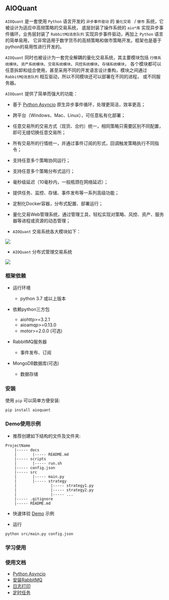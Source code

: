 
## AIOQuant

`AIOQuant` 是一套使用 `Python` 语言开发的 `异步事件驱动` 的 `量化交易 ` / `做市` 系统，它被设计为适应中高频策略的交易系统，
底层封装了操作系统的 `aio*库` 实现异步事件循环，业务层封装了 `RabbitMQ消息队列` 实现异步事件驱动，再加上 `Python` 语言的简单易用，
它非常适用于数字货币的高频策略和做市策略开发。框架也是基于python的易用性进行开发的。

`AIOQuant` 同时也被设计为一套完全解耦的量化交易系统，其主要模块包括 `行情系统模块`、`资产系统模块`、`交易系统模块`、`风控系统模块`、`存储系统模块`，
各个模块都可以任意拆卸和组合使用，甚至采用不同的开发语言设计重构，模块之间通过 `RabbitMQ消息队列` 相互驱动，所以不同模块还可以部署在不同的进程，
或不同服务器。

`AIOQuant` 提供了简单而强大的功能：
- 基于 [Python Asyncio](https://docs.python.org/3/library/asyncio.html) 原生异步事件循环，处理更简洁，效率更高；
- 跨平台（Windows、Mac、Linux），可任意私有化部署；
- 任意交易所的交易方式（现货、合约）统一，相同策略只需要区别不同配置，即可无缝切换任意交易所；
- 所有交易所的行情统一，并通过事件订阅的形式，回调触发策略执行不同指令；
- 支持任意多个策略协同运行；
- 支持任意多个策略分布式运行；
- 毫秒级延迟（10毫秒内，一般瓶颈在网络延迟）；
- 提供任务、监控、存储、事件发布等一系列高级功能；
- 定制化Docker容器，分布式配置、部署运行；
- 量化交易Web管理系统，通过管理工具，轻松实现对策略、风控、资产、服务器等进程或资源的动态管理；

- `AIOQuant` 交易系统各大模块如下：
<p>
  <img src ="https://open-space.ifclover.com/aioq_framework2.png" align="middle"/>
</p>

- `AIOQuant` 分布式管理交易系统
<p>
  <img src ="https://open-space.ifclover.com/aioq_framework.jpg" align="middle"/>
</p>



### 框架依赖

- 运行环境
	- python 3.7 或以上版本

- 依赖python三方包
	- aiohttp>=3.2.1
	- aioamqp>=0.13.0
	- motor>=2.0.0 (可选)

- RabbitMQ服务器
    - 事件发布、订阅

- MongoDB数据库(可选)
    - 数据存储


### 安装
使用 `pip` 可以简单方便安装:
```text
pip install aioquant
```


### Demo使用示例

- 推荐创建如下结构的文件及文件夹:
```text
ProjectName
    |----- docs
    |       |----- README.md
    |----- scripts
    |       |----- run.sh
    |----- config.json
    |----- src
    |       |----- main.py
    |       |----- strategy
    |               |----- strategy1.py
    |               |----- strategy2.py
    |               |----- ...
    |----- .gitignore
    |----- README.md
```

- 快速体验 [Demo](example/demo) 示例


- 运行
```text
python src/main.py config.json
```

### 学习使用

### 使用文档
- [Python Asyncio](https://docs.python.org/3/library/asyncio.html)
- [安装RabbitMQ](docs/others/rabbitmq_deploy.md)
- [日志打印](docs/others/logger.md)
- [定时任务](docs/others/tasks.md)

